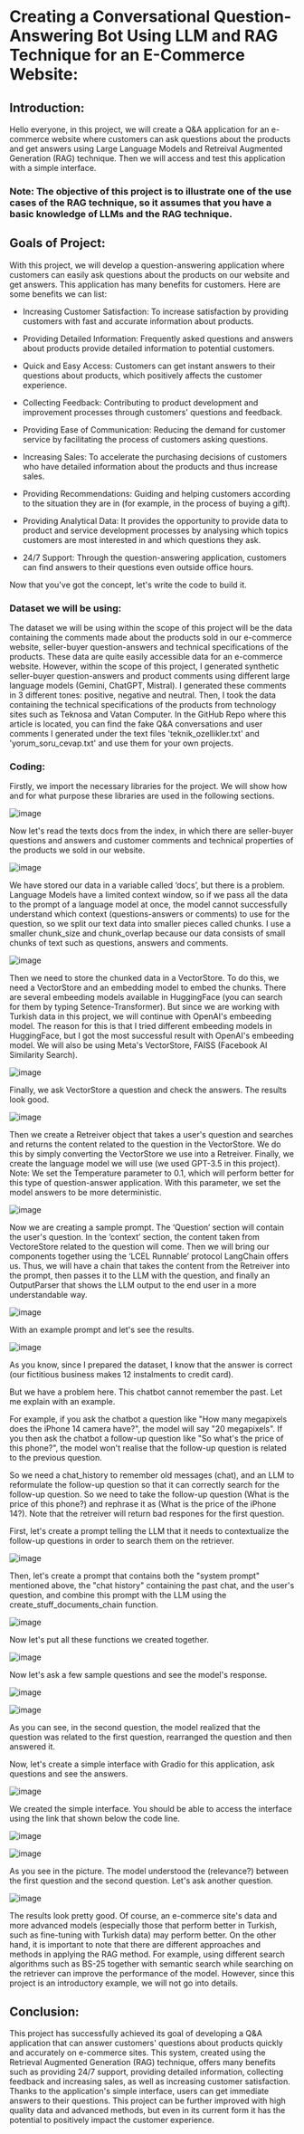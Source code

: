 # Creating a Conversational Question-Answering Bot Using LLM and RAG Technique for an E-Commerce Website:

## Introduction:
Hello everyone, in this project, we will create a Q&A application for an e-commerce website where customers can ask questions about the products and get answers using Large Language Models and Retreival Augmented Generation (RAG) technique. Then we will access and test this application with a simple interface.

### Note: The objective of this project is to illustrate one of the use cases of the RAG technique, so it assumes that you have a basic knowledge of LLMs and the RAG technique.

## Goals of Project:

With this project, we will develop a question-answering application where customers can easily ask questions about the products on our website and get answers. This application has many benefits for customers. Here are some benefits we can list:
* Increasing Customer Satisfaction: To increase satisfaction by providing customers with fast and accurate information about products.

* Providing Detailed Information: Frequently asked questions and answers about products provide detailed information to potential customers.
  
* Quick and Easy Access: Customers can get instant answers to their questions about products, which positively affects the customer experience.

* Collecting Feedback: Contributing to product development and improvement processes through customers' questions and feedback.

* Providing Ease of Communication: Reducing the demand for customer service by facilitating the process of customers asking questions.

* Increasing Sales: To accelerate the purchasing decisions of customers who have detailed information about the products and thus increase sales.

* Providing Recommendations: Guiding and helping customers according to the situation they are in (for example, in the process of buying a gift).

* Providing Analytical Data: It provides the opportunity to provide data to product and service development processes by analysing which topics customers are most interested in and which questions they ask.

* 24/7 Support: Through the question-answering application, customers can find answers to their questions even outside office hours.

Now that you've got the concept, let's write the code to build it.


### Dataset we will be using:

The dataset we will be using within the scope of this project will be the data containing the comments made about the products sold in our e-commerce website, seller-buyer question-answers and technical specifications of the products. These data are quite easily accessible data for an e-commerce website. However, within the scope of this project, I generated synthetic seller-buyer question-answers and product comments using different large language models (Gemini, ChatGPT, Mistral). I generated these comments in 3 different tones: positive, negative and neutral. Then, I took the data containing the technical specifications of the products from technology sites such as Teknosa and Vatan Computer. In the GitHub Repo where this article is located, you can find the fake Q&A conversations and user comments I generated under the text files 'teknik_ozellikler.txt' and 'yorum_soru_cevap.txt' and use them for your own projects.

### Coding:

Firstly, we import the necessary libraries for the project. We will show how and for what purpose these libraries are used in the following sections.

![image](https://github.com/enesbesinci/Conversational-QA-bot-using-RAG-and-OPENAI/assets/110482608/af204185-950f-4c19-a330-97fb3bcb8ecf)

Now let's read the texts docs from the index, in which there are seller-buyer questions and answers and customer comments and technical properties of the products we sold in our website.

![image](https://github.com/enesbesinci/Conversational-QA-bot-using-RAG-and-OPENAI/assets/110482608/c402608b-2283-4427-ac40-e62872acdfb4)

We have stored our data in a variable called ‘docs’, but there is a problem. Language Models have a limited context window, so if we pass all the data to the prompt of a language model at once, the model cannot successfully understand which context (questions-answers or comments) to use for the question, so we split our text data into smaller pieces called chunks. I use a smaller chunk_size and chunk_overlap because our data consists of small chunks of text such as questions, answers and comments.

![image](https://github.com/enesbesinci/Conversational-QA-bot-using-RAG-and-OPENAI/assets/110482608/3e213ff1-8e90-4e12-93a3-0ea2899ec8c5)

Then we need to store the chunked data in a VectorStore. To do this, we need a VectorStore and an embedding model to embed the chunks. There are several embeeding models available in HuggingFace (you can search for them by typing Setence-Transformer). But since we are working with Turkish data in this project, we will continue with OpenAI's embeeding model. The reason for this is that I tried different embeeding models in HuggingFace, but I got the most successful result with OpenAI's embeeding model. We will also be using Meta's VectorStore, FAISS (Facebook AI Similarity Search).

![image](https://github.com/enesbesinci/Conversational-QA-bot-using-RAG-and-OPENAI/assets/110482608/969d6396-5508-4c6d-81d9-03579f2192d8)

Finally, we ask VectorStore a question and check the answers. The results look good.

![image](https://github.com/enesbesinci/Conversational-QA-bot-using-RAG-and-OPENAI/assets/110482608/5b922553-ef2f-44cf-9064-dee86486896b)

Then we create a Retreiver object that takes a user's question and searches and returns the content related to the question in the VectorStore. We do this by simply converting the VectorStore we use into a Retreiver. Finally, we create the language model we will use (we used GPT-3.5 in this project).
Note: We set the Temperature parameter to 0.1, which will perform better for this type of question-answer application. With this parameter, we set the model answers to be more deterministic.

![image](https://github.com/enesbesinci/Conversational-QA-bot-using-RAG-and-OPENAI/assets/110482608/c8e96918-505b-45b3-a682-bec943485f5b)


Now we are creating a sample prompt. The ‘Question’ section will contain the user's question. In the ‘context’ section, the content taken from VectoreStore related to the question will come. Then we will bring our components together using the ‘LCEL Runnable’ protocol LangChain offers us. Thus, we will have a chain that takes the content from the Retreiver into the prompt, then passes it to the LLM with the question, and finally an OutputParser that shows the LLM output to the end user in a more understandable way.

![image](https://github.com/enesbesinci/Conversational-QA-bot-using-RAG-and-OPENAI/assets/110482608/bf1cb90d-2a42-4db3-8702-92f11307b7d8)

With an example prompt and let's see the results.

![image](https://github.com/enesbesinci/Conversational-QA-bot-using-RAG-and-OPENAI/assets/110482608/25a43424-3470-4442-b14e-219ba72e7cf5)

As you know, since I prepared the dataset, I know that the answer is correct (our fictitious business makes 12 instalments to credit card).

But we have a problem here. This chatbot cannot remember the past. Let me explain with an example.

For example, if you ask the chatbot a question like "How many megapixels does the iPhone 14 camera have?", the model will say "20 megapixels". If you then ask the chatbot a follow-up question like "So what's the price of this phone?", the model won't realise that the follow-up question is related to the previous question.

So we need a chat_history to remember old messages (chat), and an LLM to reformulate the follow-up question so that it can correctly search for the follow-up question. So we need to take the follow-up question (What is the price of this phone?) and rephrase it as (What is the price of the iPhone 14?). Note that the retreiver will return bad respones for the first question.

First, let's create a prompt telling the LLM that it needs to contextualize the follow-up questions in order to search them on the retriever.

![image](https://github.com/enesbesinci/Conversational-QA-bot-using-RAG-and-OPENAI/assets/110482608/275d2da8-4df4-4610-93db-aeaf130414d8)

Then, let's create a prompt that contains both the "system prompt" mentioned above, the "chat history" containing the past chat, and the user's question, and combine this prompt with the LLM using the create_stuff_documents_chain function.

![image](https://github.com/enesbesinci/Conversational-QA-bot-using-RAG-and-OPENAI/assets/110482608/aac659ca-9b2f-40a1-8309-c0c1c7ac49fe)

Now let's put all these functions we created together.

![image](https://github.com/enesbesinci/Conversational-QA-bot-using-RAG-and-OPENAI/assets/110482608/fefdb071-082b-42bc-b028-3ff10b353835)

Now let's ask a few sample questions and see the model's response.

![image](https://github.com/enesbesinci/Conversational-QA-bot-using-RAG-and-OPENAI/assets/110482608/c8722d18-c7b7-41fb-9d4b-3b5387b3009a)

![image](https://github.com/enesbesinci/Conversational-QA-bot-using-RAG-and-OPENAI/assets/110482608/d5d34797-b3f1-4635-9a55-bfaae9faeca3)

As you can see, in the second question, the model realized that the question was related to the first question, rearranged the question and then answered it.

Now, let's create a simple interface with Gradio for this application, ask questions and see the answers.

![image](https://github.com/enesbesinci/Conversational-QA-bot-using-RAG-and-OPENAI/assets/110482608/c7eaa189-21cf-43bb-8b2f-c1f56b8cac11)

We created the simple interface. You should be able to access the interface using the link that shown below the code line.

![image](https://github.com/enesbesinci/QA-using-RAG-and-OPENAI/assets/110482608/2c697a78-ec67-475e-85e9-9969af2d62d6)

![image](https://github.com/enesbesinci/QA-using-RAG-and-OPENAI/assets/110482608/f096c16c-7d11-4543-b91c-e9750935d958)

As you see in the picture. The model understood the (relevance?) between the first question and the second question. Let's ask another question.

![image](https://github.com/enesbesinci/Conversational-QA-bot-using-RAG-and-OPENAI/assets/110482608/1e332611-5d74-46e1-ae3a-d7ac6cacec6a)

The results look pretty good. Of course, an e-commerce site's data and more advanced models (especially those that perform better in Turkish, such as fine-tuning with Turkish data) may perform better. On the other hand, it is important to note that there are different approaches and methods in applying the RAG method. For example, using different search algorithms such as BS-25 together with semantic search while searching on the retriever can improve the performance of the model. However, since this project is an introductory example, we will not go into details.

## Conclusion:

This project has successfully achieved its goal of developing a Q&A application that can answer customers' questions about products quickly and accurately on e-commerce sites. This system, created using the Retrieval Augmented Generation (RAG) technique, offers many benefits such as providing 24/7 support, providing detailed information, collecting feedback and increasing sales, as well as increasing customer satisfaction. Thanks to the application's simple interface, users can get immediate answers to their questions. This project can be further improved with high quality data and advanced methods, but even in its current form it has the potential to positively impact the customer experience.





















